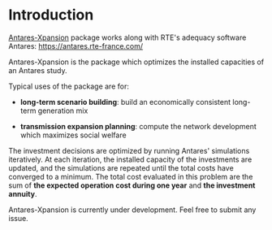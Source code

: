 # Introduction

[Antares-Xpansion](https://antares-simulator.org/)  package works along with RTE's adequacy software Antares:
<https://antares.rte-france.com/>


Antares-Xpansion is the package which optimizes the installed
capacities of an Antares study.

Typical uses of the package are for:

- **long-term scenario building**: build an economically consistent
long-term generation mix

- **transmission expansion planning**: compute the network
development which maximizes social welfare

The investment decisions are optimized by running Antares' simulations
iteratively. At each iteration, the installed capacity of the
investments are updated, and the simulations are repeated until the
total costs have converged to a minimum. The total cost evaluated in
this problem are the sum of **the expected operation cost during one
year** and **the investment annuity**.

Antares-Xpansion is currently under development. Feel free to submit
any issue.